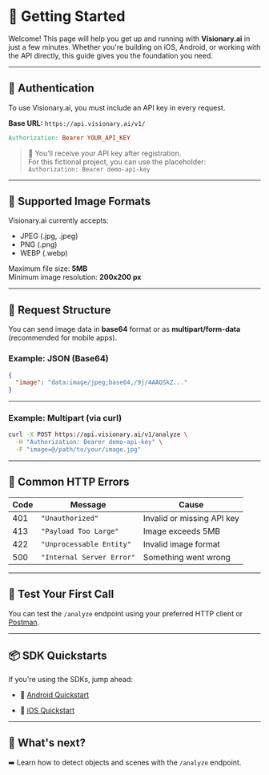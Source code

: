 # 🚀 Getting Started

Welcome! This page will help you get up and running with **Visionary.ai** in just a few minutes. Whether you're building on iOS, Android, or working with the API directly, this guide gives you the foundation you need.

---

## 🔐 Authentication

To use Visionary.ai, you must include an API key in every request.

**Base URL:** `https://api.visionary.ai/v1/`

```makefile
Authorization: Bearer YOUR_API_KEY
```

> 📌 You’ll receive your API key after registration.  
> For this fictional project, you can use the placeholder:  
> `Authorization: Bearer demo-api-key`

---

## 📸 Supported Image Formats

Visionary.ai currently accepts:

- JPEG (.jpg, .jpeg)
- PNG (.png)
- WEBP (.webp)

Maximum file size: **5MB**  
Minimum image resolution: **200x200 px**

---

## 🧾 Request Structure

You can send image data in **base64** format or as **multipart/form-data** (recommended for mobile apps).

### Example: JSON (Base64)

```json
{
  "image": "data:image/jpeg;base64,/9j/4AAQSkZ..."
}
```

---

### Example: Multipart (via curl)

```bash
curl -X POST https://api.visionary.ai/v1/analyze \
  -H "Authorization: Bearer demo-api-key" \
  -F "image=@/path/to/your/image.jpg"
```

---

## 🛑 Common HTTP Errors

| Code | Message                   | Cause                      |
| ---- | ------------------------- | -------------------------- |
| 401  | `"Unauthorized"`          | Invalid or missing API key |
| 413  | `"Payload Too Large"`     | Image exceeds 5MB          |
| 422  | `"Unprocessable Entity"`  | Invalid image format       |
| 500  | `"Internal Server Error"` | Something went wrong       |

---

## 🧪 Test Your First Call

You can test the `/analyze` endpoint using your preferred HTTP client or [Postman](https://www.postman.com).

---

## 📦 SDK Quickstarts

If you're using the SDKs, jump ahead:

- 📲 [Android Quickstart](./sdk/android-quickstart.md)

- 🍎 [iOS Quickstart](./sdk/ios-quickstart.md)

---

## 🔗 What's next?

➡️ Learn how to detect objects and scenes with the `/analyze` endpoint.

